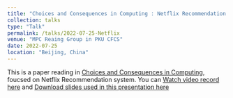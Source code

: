```yaml
---
title: "Choices and Consequences in Computing : Netflix Recommendation system "
collection: talks
type: "Talk"
permalink: /talks/2022-07-25-Netflix
venue: "MPC Reaing Group in PKU CFCS"
date: 2022-07-25
location: "Beijing, China"
---
```


This is a paper reading in [Choices and Consequences in Computing](https://elicitation.info/classroom/2/), foucsed on Netflix Recommendation system. You can [Watch video record here](https://www.bilibili.com/video/BV1UW4y117Jd/?p=4&share_source=copy_web&vd_source=8d5337f69dcdfa842d39a0e53c1616da) and [Download slides used in this presentation here](https://ShiZhuming.github.io/files/Netflix_Recommendation_system.pdf)
